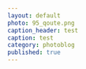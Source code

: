 ```yaml
---
layout: default
photo: 95_qoute.png
caption_header: test
caption: test
category: photoblog
published: true
---
```


